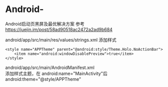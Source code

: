 # Android-
Android启动页黑屏及最优解决方案
参考 https://juejin.im/post/58ad90518ac2472a2ad9b684

android/app/src/main/res/values/strings.xml 添加样式

    <style name="APPTheme" parent="@android:style/Theme.Holo.NoActionBar">
        <item name="android:windowDisablePreview">true</item>
    </style>
    
android/app/src/main/AndroidManifest.xml  
添加样式主题，在 android:name="MainActivity"后
android:theme="@style/APPTheme"

